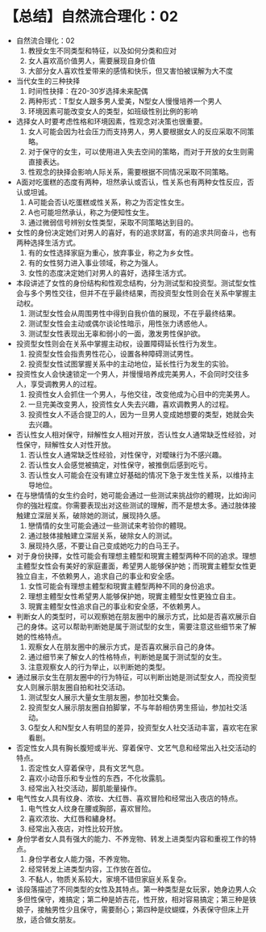 # 【总结】自然流合理化：02

-   自然流合理化：02
    1.  教授女生不同类型和特征，以及如何分类和应对
    2.  女人喜欢高价值男人，需要展现自身价值
    3.  大部分女人喜欢性爱带来的感情和快乐，但又害怕被误解为大不度
-   当代女生的三种抉择
    1.  时间性抉择：在20-30岁选择未来配偶
    2.  两种形式：T型女人跟多男人爱美，N型女人慢慢培养一个男人
    3.  环境因素可能改变女人的类型，如班级性别比例的影响
-   选择女人时要考虑性格和环境因素，性观念对决策也很重要。
    1.  女人可能会因为社会压力而支持男人，男人要根据女人的反应采取不同策略。
    2.  对于保守的女生，可以使用进入失去空间的策略，而对于开放的女生则需直接表达。
    3.  性观念的抉择会影响人际关系，需要根据不同情况采取不同策略。
-   A面对吃蛋糕的态度有两种，坦然承认或否认，性关系也有两种女性反应，否认或坦诚。
    1.  A可能会否认吃蛋糕或性关系，称之为否定性女生。
    2.  A也可能坦然承认，称之为便知性女生。
    3.  通过微弱信号辨别女性类型，采取不同策略达到目的。
-   女性的身份决定她们对男人的喜好，有的追求财富，有的追求共同奋斗，也有两种选择生活方式。
    1.  有的女性选择家庭为重心，放弃事业，称之为乡女性。
    2.  有的女性努力进入事业领域，称之为强人。
    3.  女性的态度决定她们对男人的喜好，选择生活方式。
-   本段讲述了女性的身份结构和性观念结构，分为测试型和投资型。测试型女性会与多个男性交往，但并不在乎最终结果，而投资型女性则会在关系中掌握主动权。
    1.  测试型女性会从周围男性中得到自我价值的展现，不在乎最终结果。
    2.  测试型女性会主动或偶尔谈论性暗示，用性张力诱惑他人。
    3.  测试型女性表现出无辜和弱小的一面，激发男性保护欲。
-   投资型女性则会在关系中掌握主动权，设置障碍延长性行为发生。
    1.  投资型女性会指责男性花心，设置各种障碍测试男性。
    2.  投资型女性试图掌握关系中的主动地位，延长性行为发生的实验。
-   投资性女人会快速锁定一个男人，并慢慢培养成完美男人，不会同时交往多人，享受调教男人的过程。
    1.  投资性女人会抓住一个男人，与他交往，改变他成为心目中的完美男人。
    2.  一旦完美改变男人，投资性女人失去兴趣，喜欢调教男人的过程。
    3.  投资性女人不适合提卫的人，因为一旦男人变成她想要的类型，她就会失去兴趣。
-   否认性女人相对保守，辩解性女人相对开放，否认性女人通常缺乏性经验，对性保守，辩解性女人对性开放。
    1.  否认性女人通常缺乏性经验，对性保守，对曖昧行为不感兴趣。
    2.  否认性女人会感觉被搞定，对性保守，被推倒后感到吃亏。
    3.  否认性女人可能会在没有建立好基础的情况下急于发生性关系，以维持主导地位。
-   在与戀情情的女生约会时，她可能会通过一些测试来挑战你的體現，比如询问你的強壯程度。你需要表现出对这些测试的理解，而不是想太多。通过肢体接触建立深层关系，破除她的测试，展现持久感。
    1.  戀情情的女生可能会通过一些测试来考验你的體現。
    2.  通过肢体接触建立深层关系，破除女人的测试。
    3.  展现持久感，不要让自己变成她吃力的白马王子。
-   对于身份抉擇，女性可能会有理想主體型和現實主體型两种不同的追求。理想主體型女性会有美好的家庭畫面，希望男人能够保护她；而現實主體型女性更独立自主，不依赖男人，追求自己的事业和安全感。
    1.  女性可能会有理想主體型和現實主體型两种不同的身份追求。
    2.  理想主體型女性希望男人能够保护她，現實主體型女性更独立自主。
    3.  現實主體型女性追求自己的事业和安全感，不依赖男人。
-   判断女人的类型时，可以观察她在朋友圈中的展示方式，比如是否喜欢展示自己的身体。这可以帮助判断她是属于测试型的女生，需要注意这些细节来了解她的性格特点。
    1.  观察女人在朋友圈中的展示方式，是否喜欢展示自己的身体。
    2.  通过细节来了解女人的性格特点，判断她是属于测试型的女生。
    3.  注意观察女人的行为举止，以判断她的类型。
-   通过展示女生在朋友圈中的行为特征，可以判断出她是测试型女人，而投资型女人则展示朋友圈自拍和社交活动。
    1.  测试型女人展示大量女生朋友圈，参加社交集会。
    2.  投资型女人展示朋友圈自拍脚掌，不与年龄相仿男生搭讪，参加社交活动。
    3.  G型女人和N型女人有明显的差异，投资型女人社交活动丰富，喜欢宅在家看剧。
-   否定性女人具有胸长腹短或半光、穿着保守、文艺气息和经常出入社交活动的特点。
    1.  否定性女人穿着保守，具有文艺气息。
    2.  喜欢小动音乐和专业性的东西，不化妆露肌。
    3.  经常出入社交活动，脚肌能量操作。
-   电气性女人具有纹身、浓妆、大红唇、喜欢冒险和经常出入夜店的特点。
    1.  电气性女人纹身在腰或胸部，喜欢冒险。
    2.  喜欢浓妆、大红唇和繡身材。
    3.  经常出入夜店，对性比较开放。
-   身份学者女人具有强大的能力、不养宠物、转发上进类型内容和重视工作的特点。
    1.  身份学者女人能力强，不养宠物。
    2.  经常转发上进类型内容，工作放在首位。
    3.  不黏人，物质关系较大，家境不错但家庭关系复杂。
-   该段落描述了不同类型的女性及其特点。第一种类型是女玩家，她身边男人众多但性保守，难搞定；第二种是娇吉花，性开放，相对容易搞定；第三种是铁娘子，接触男性少且保守，需要耐心；第四种是纹蝴蝶，外表保守但床上开放，适合做女朋友。